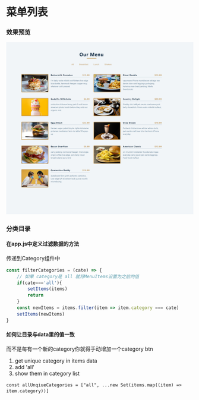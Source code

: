 # 菜单列表

### 效果预览

![预览](5.png)

### 分类目录

#### 在app.js中定义过滤数据的方法

传递到Category组件中

```jsx
const filterCategories = (cate) => {
    // 如果 category是 all 就将MenuItems设置为之前的值
    if(cate==='all'){
        setItems(items)
        return
    }
    const newItems = items.filter(item => item.category === cate)
    setItems(newItems)
}
```



#### 如何让目录与data里的值一致

而不是每有一个新的category你就得手动增加一个category btn

1. get unique category in items data
2. add 'all'
3. show them in category list

```
const allUnqiueCategories = ["all", ...new Set(items.map((item) => item.category))]
```

